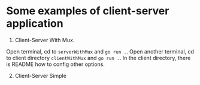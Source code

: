 # Some examples of client-server application

1. Client-Server With Mux. 

Open terminal, cd to `serverWithMux` and `go run .`. Open another terminal, cd to client directory `clientWithMux` and `go run .`.
In the client directory, there is README how to config other options. 

2. Client-Server Simple